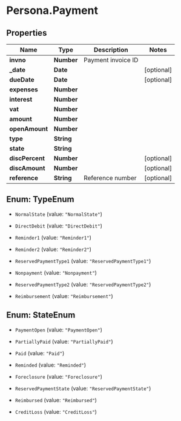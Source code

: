 # Persona.Payment

## Properties

Name | Type | Description | Notes
------------ | ------------- | ------------- | -------------
**invno** | **Number** | Payment invoice ID | 
**_date** | **Date** |  | [optional] 
**dueDate** | **Date** |  | [optional] 
**expenses** | **Number** |  | 
**interest** | **Number** |  | 
**vat** | **Number** |  | 
**amount** | **Number** |  | 
**openAmount** | **Number** |  | 
**type** | **String** |  | 
**state** | **String** |  | 
**discPercent** | **Number** |  | [optional] 
**discAmount** | **Number** |  | [optional] 
**reference** | **String** | Reference number | [optional] 



## Enum: TypeEnum


* `NormalState` (value: `"NormalState"`)

* `DirectDebit` (value: `"DirectDebit"`)

* `Reminder1` (value: `"Reminder1"`)

* `Reminder2` (value: `"Reminder2"`)

* `ReservedPaymentType1` (value: `"ReservedPaymentType1"`)

* `Nonpayment` (value: `"Nonpayment"`)

* `ReservedPaymentType2` (value: `"ReservedPaymentType2"`)

* `Reimbursement` (value: `"Reimbursement"`)





## Enum: StateEnum


* `PaymentOpen` (value: `"PaymentOpen"`)

* `PartiallyPaid` (value: `"PartiallyPaid"`)

* `Paid` (value: `"Paid"`)

* `Reminded` (value: `"Reminded"`)

* `Foreclosure` (value: `"Foreclosure"`)

* `ReservedPaymentState` (value: `"ReservedPaymentState"`)

* `Reimbursed` (value: `"Reimbursed"`)

* `CreditLoss` (value: `"CreditLoss"`)




